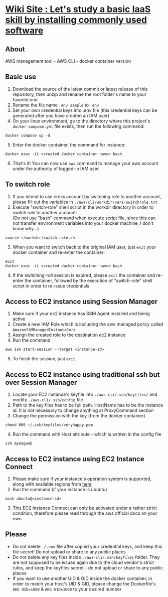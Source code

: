 # [Wiki Site : Let's study a basic IaaS skill by installing commonly used software](https://github.com/Shinya-GitHub-Center/awscli-docker/wiki)

## About
AWS management tool - AWS CLI - docker container version

## Basic use
1. Download the source of the latest commit or latest release of this repository, then unzip and rename the root folder's name to your favorite one.
2. Rename the file name `.env.sample` to `.env`
3. Set your own credential keys into .env file (this credential keys can be generated after you have created an IAM user)
4. On your linux environment, go to the directory where this project's `docker-compose.yml` file exists, then run the following command:
```
docker compose up -d
```
5. Enter the docker container, the command for instance:
```
docker exec -it <created docker container name> bash
```
6. That's it! You can now use `aws` command to manage your aws account under the authority of logged-in IAM user.

## To switch role
1. If you intend to use cross account by switching role to another account, please fill out the variables in `./aws-cli/workdir/vars-switchrole.txt`
2. Execute "switch-role" shell script in the workdir directory in order to switch role to another account:  
(Do not use "bash" command when execute script file, since this can not transfer environment variables into your docker machine, I don't know why...)
```
source ~/workdir/switch-role.sh
```
3. When you want to switch back to the original IAM user, just `exit` your docker container and re-enter the container:
```
exit
docker exec -it <created docker container name> bash
```
4. If the switching-roll session is expired, please `exit` the container and re-enter the container, followed by the execution of "switch-role" shell script in order to re-issue credentials

## Access to EC2 instance using Session Manager
1. Make sure if your ec2 instance has SSM Agent installed and being active
2. Create a new IAM Role which is including the aws managed policy called `AmazonSSMManagedInstanceCore`
3. Assign the created role to the destination ec2 instance
4. Run the command
```
aws ssm start-session --target <instance-id>
```
5. To finish the session, just `exit`

## Access to EC2 instance using traditional ssh but over Session Manager
1. Locate your EC2 instance's keyfile into `./aws-cli/.ssh/keyfiles/` and modify `./aws-cli/.ssh/config` file
2. Path to the key files has to be full path. HostName has to be the instance id. It is not necessary to change anything at ProxyCommand section
3. Change the permission with the key (from the docker container)
```
chmod 600 ~/.ssh/keyfiles/veryhappy.pem
```
4. Run the command with Host attribute - which is written in the config file
```
ssh myomgweb
```

## Access to EC2 instance using EC2 Instance Connect
1. Please make sure if your instance's operation system is supported, along with available regions from [here](https://docs.aws.amazon.com/AWSEC2/latest/UserGuide/ec2-instance-connect-methods.html#ic-limitations)
2. Run the command (if your instance is ubuntu)
```
mssh ubuntu@<instance-id>
```
3. This EC2 Instance Connect can only be activated under a rather strict condition, therefore please read through the aws official docs on your own

## Please
* Do not delete `./.env` file after copied your credential keys, and keep this file secret! Do not upload or share to any public places
* Do not delete any key files inside `./aws-cli/.ssh/keyfiles` folder. They are not supposed to be issued again due to the cloud vendor's strict rules, and keep the keyfiles secret - do not upload or share to any public places
* If you want to use another UID & GID inside the docker container, in order to match your host's UID & GID, please change the Dockerfile's `ARG UID=1000` & `ARG GID=1000` to your desired number
